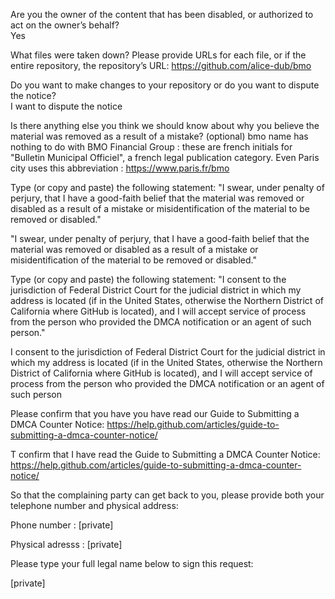 Are you the owner of the content that has been disabled, or authorized to act on the owner’s behalf?   
Yes

What files were taken down? Please provide URLs for each file, or if the entire repository, the repository’s URL:   https://github.com/alice-dub/bmo

Do you want to make changes to your repository or do you want to dispute the notice?   
I want to dispute the notice  

Is there anything else you think we should know about why you believe the material was removed as a result of a mistake? (optional) 
bmo name has nothing to do with BMO Financial Group : these are french initials for "Bulletin Municipal Officiel", a french legal publication category. Even Paris city uses this abbreviation : https://www.paris.fr/bmo  

Type (or copy and paste) the following statement: "I swear, under penalty of perjury, that I have a good-faith belief that the material was removed or disabled as a result of a mistake or misidentification of the material to be removed or disabled."  

"I swear, under penalty of perjury, that I have a good-faith belief that the material was removed or disabled as a result of a mistake or misidentification of the material to be removed or disabled."  

Type (or copy and paste) the following statement: "I consent to the jurisdiction of Federal District Court for the judicial district in which my address is located (if in the United States, otherwise the Northern District of California where GitHub is located), and I will accept service of process from the person who provided the DMCA notification or an agent of such person."  

I consent to the jurisdiction of Federal District Court for the judicial district in which my address is located (if in the United States, otherwise the Northern District of California where GitHub is located), and I will accept service of process from the person who provided the DMCA notification or an agent of such person  

Please confirm that you have you have read our Guide to Submitting a DMCA Counter Notice: https://help.github.com/articles/guide-to-submitting-a-dmca-counter-notice/  

T confirm that I have read the Guide to Submitting a DMCA Counter Notice: https://help.github.com/articles/guide-to-submitting-a-dmca-counter-notice/  

So that the complaining party can get back to you, please provide both your telephone number and physical address:  

Phone number : [private]  

Physical adresss : 
[private]  

Please type your full legal name below to sign this request:  

[private]  

